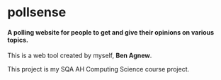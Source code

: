 # pollsense

#### A polling website for people to get and give their opinions on various topics.


This is a web tool created by myself, **Ben Agnew**.

This project is my SQA AH Computing Science course project.
